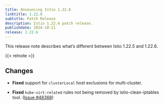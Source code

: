 ```yaml
---
title: Announcing Istio 1.22.6
linktitle: 1.22.6
subtitle: Patch Release
description: Istio 1.22.6 patch release.
publishdate: 2024-10-21
release: 1.22.6
---
```


This release note describes what’s different between Istio 1.22.5 and 1.22.6.

{{< relnote >}}

## Changes

- **Fixed** support for `clusterLocal` host exclusions for multi-cluster.

- **Fixed** `kube-virt-related` rules not being removed by istio-clean-iptables tool.
  ([Issue #48368](https://github.com/istio/istio/issues/48368))
